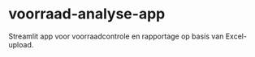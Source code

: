 # voorraad-analyse-app
Streamlit app voor voorraadcontrole en rapportage op basis van Excel-upload.
